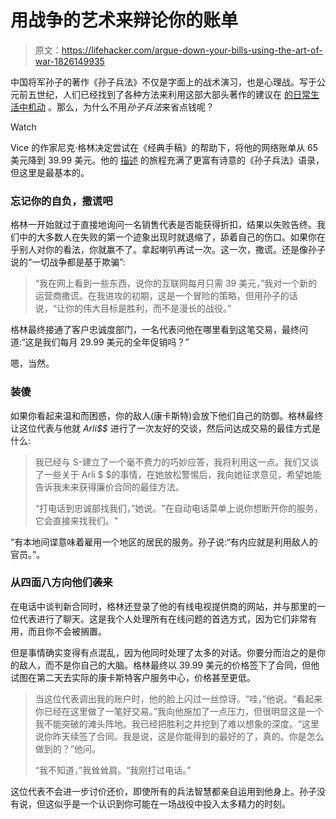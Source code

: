 # 用战争的艺术来辩论你的账单

> 原文：<https://lifehacker.com/argue-down-your-bills-using-the-art-of-war-1826149935>

中国将军孙子的著作《孙子兵法》不仅是字面上的战术演习，也是心理战。写于公元前五世纪，人们已经找到了各种方法来利用这部大部头著作的建议在 [的日常生活中机动](https://lifehacker.com/applying-lessons-from-sun-tzu-and-the-art-of-war-to-eve-1787621192) 。那么，为什么不用*孙子兵法*来省点钱呢？

Watch

Vice 的作家尼克·格林决定尝试在《经典手稿》的帮助下，将他的网络账单从 65 美元降到 39.99 美元。他的 [描述](https://www.vice.com/en_us/article/zm3da5/i-used-sun-tzus-the-art-of-war-to-lower-my-internet-bill) 的旅程充满了更富有诗意的《孙子兵法》语录，但这里是最基本的。

### 忘记你的自负，撒谎吧

格林一开始就过于直接地询问一名销售代表是否能获得折扣，结果以失败告终。我们中的大多数人在失败的第一个迹象出现时就退缩了，舔着自己的伤口。如果你在乎别人对你的看法，你就赢不了。拿起喇叭再试一次。这一次，撒谎。还是像孙子说的“一切战争都是基于欺骗”:

> “我在网上看到一些东西，说你的互联网每月只需 39 美元，”我对一个新的运营商撒谎。在我进攻的初期，这是一个冒险的策略，但用孙子的话说，“让你的伟大目标是胜利，而不是漫长的战役。”

格林最终接通了客户忠诚度部门，一名代表问他在哪里看到这笔交易，最终问道:“这是我们每月 29.99 美元的全年促销吗？”

嗯，当然。

### 装傻

如果你看起来温和而困惑，你的敌人(康卡斯特)会放下他们自己的防御。格林最终让这位代表与他就 *Arli$$* 进行了一次友好的交谈，然后问达成交易的最佳方式是什么:

> 我已经与 S-建立了一个毫不费力的巧妙应答，我将利用这一点。我们又谈了一些关于 Arli $ $的事情，在她放松警惕后，我向她征求意见，希望她能告诉我未来获得廉价合同的最佳方法。
> 
> “打电话到忠诚部找我们，”她说。"在自动电话菜单上说你想断开你的服务，它会直接来找我们。"

“有本地间谍意味着雇用一个地区的居民的服务。孙子说:“有内应就是利用敌人的官员。”。

### 从四面八方向他们袭来

在电话中谈判新合同时，格林还登录了他的有线电视提供商的网站，并与那里的一位代表进行了聊天。这是我个人处理所有在线问题的首选方式，因为它们非常有用，而且你不会被搁置。

但是事情确实变得有点混乱，因为他同时处理了太多的对话。你要分而治之的是你的敌人，而不是你自己的大脑。格林最终以 39.99 美元的价格签下了合同，但他试图在第二天去实际的康卡斯特客户服务中心，价格甚至更低。

> 当这位代表调出我的账户时，他的脸上闪过一丝惊讶。“哇，”他说。“看起来你已经在这里做了一笔好交易。”我向他施加了一点压力，但很明显这是一个我不能突破的滩头阵地。我已经把胜利之井挖到了难以想象的深度。“这里说你昨天续签了合同。我是说，这是你能得到的最好的了，真的。你是怎么做到的？”他问。
> 
> “我不知道，”我耸耸肩。“我刚打过电话。”

这位代表不会进一步讨价还价，即使所有的兵法智慧都亲自运用到他身上。孙子没有说，但这似乎是一个认识到你可能在一场战役中投入太多精力的时刻。